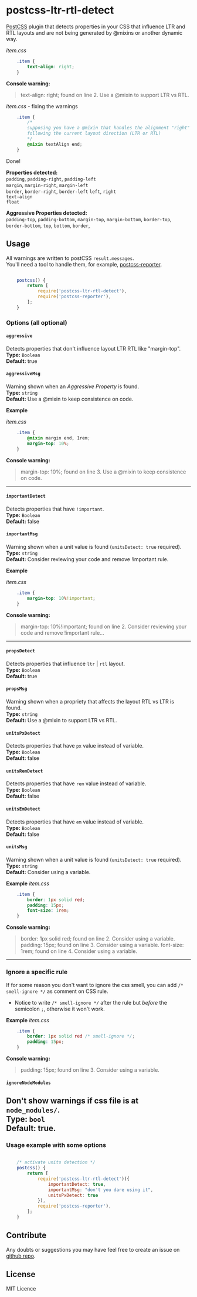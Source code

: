 # postcss-ltr-rtl-detect

[PostCSS](https://github.com/postcss/postcss) plugin that detects properties in your CSS that influence LTR and RTL layouts and are not being generated by @mixins or another dynamic way.

*item.css*
```css
    .item {
        text-align: right;
    }
```

**Console warning:**
>  text-align: right; found on line 2. Use a @mixin to support LTR vs RTL.  

*item.css* - fixing the warnings
```css
    .item {
        /*
        supposing you have a @mixin that handles the alignment "right" or "left"
        following the current layout direction (LTR or RTL)
        */
        @mixin textAlign end;
    }
```

Done!

**Properties detected:**  
`padding`, `padding-right`, `padding-left`  
`margin`, `margin-right`, `margin-left`  
`border`, `border-right`, `border-left`
`left`, `right`  
`text-align`   
`float`  

**Aggressive Properties detected:**  
`padding-top`, `padding-bottom`,
`margin-top`, `margin-bottom`,
`border-top`, `border-bottom`,
`top`, `bottom`,
`border`,



## Usage
All warnings are written to postCSS `result.messages`.  
You'll need a tool to handle them, for example, [postcss-reporter](https://www.npmjs.com/package/postcss-browser-reporter).

```js

    postcss() {
        return [
            require('postcss-ltr-rtl-detect'),
            require('postcss-reporter'),
        ];
    }
```

### Options (all optional)

#### `aggressive`
Detects properties that don't influence layout LTR RTL like "margin-top".  
**Type:** `Boolean`  
**Default:** true

#### `aggressiveMsg`
Warning shown when an *Aggressive Property* is found.  
**Type:** `string`  
**Default:** Use a @mixin to keep consistence on code.

**Example**

*item.css*
```css
    .item {
        @mixin margin end, 1rem;
        margin-top: 10%;
    }
```

**Console warning:**
>  margin-top: 10%; found on line 3. Use a @mixin to keep consistence on code.

---

#### `importantDetect`
Detects properties that have `!important`.  
**Type:** `Boolean`  
**Default:** false

#### `importantMsg`
Warning shown when a unit value is found (`unitsDetect: true` required).  
**Type:** `string`  
**Default:** Consider reviewing your code and remove !important rule.

**Example**

*item.css*
```css
    .item {
        margin-top: 10%!important;
    }
```

**Console warning:**
>  margin-top: 10%!important; found on line 2. Consider reviewing your code and remove !important rule...

---

#### `propsDetect`
Detects properties that influence `ltr` | `rtl` layout.  
**Type:** `Boolean`  
**Default:** true

#### `propsMsg`
Warning shown when a propriety that affects the layout RTL vs LTR is found.  
**Type:** `string`  
**Default:** Use a @mixin to support LTR vs RTL.


#### `unitsPxDetect`
Detects properties that have `px` value instead of variable.  
**Type:** `Boolean`  
**Default:** false

#### `unitsRemDetect`
Detects properties that have `rem` value instead of variable.  
**Type:** `Boolean`  
**Default:** false

#### `unitsEmDetect`
Detects properties that have `em` value instead of variable.  
**Type:** `Boolean`  
**Default:** false

#### `unitsMsg`
Warning shown when a unit value is found (`unitsDetect: true` required).  
**Type:** `string`  
**Default:** Consider using a variable.

**Example**
*item.css*
```css
    .item {
    	border: 1px solid red;
        padding: 15px;
        font-size: 1rem;
    }
```

**Console warning:**
>  border: 1px solid red; found on line 2. Consider using a variable.
>  padding: 15px; found on line 3. Consider using a variable.
>  font-size: 1rem; found on line 4. Consider using a variable.

---

### Ignore a specific rule
If for some reason you don't want to ignore the css smell, you can add `/* smell-ignore */` as comment on CSS rule.
- Notice to write `/* smell-ignore */` after the rule but *before* the semicolon `;`, otherwise it won't work.

**Example**
*item.css*
```css
    .item {
    	border: 1px solid red /* smell-ignore */;
        padding: 15px;
    }
```

**Console warning:**
>  padding: 15px; found on line 3. Consider using a variable.


#### `ignoreNodeModules`
Don't show warnings if css file is at `node_modules/`.  
**Type:** `bool`  
**Default:** true.
---

### Usage example with some options

```js

    /* activate units detection */
    postcss() {
        return [
            require('postcss-ltr-rtl-detect')({
                importantDetect: true,
                importantMsg: "don't you dare using it",
                unitsPxDetect: true
            }),
            require('postcss-reporter'),
        ];
    }

```


## Contribute
Any doubts or suggestions you may have feel free to create an issue on [github repo](https://github.com/sandrina-p/postcss-ltr-rtl-detect).


## License
MIT Licence
